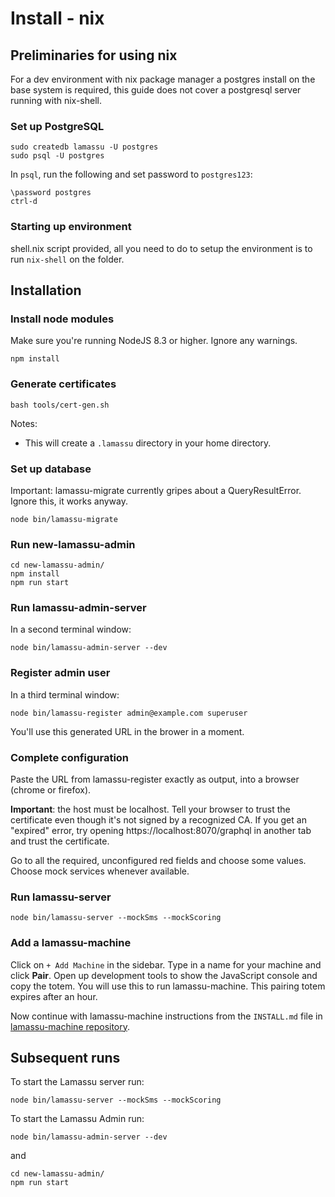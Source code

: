 # Install - nix

## Preliminaries for using nix

For a dev environment with nix package manager a postgres install on the base system is required, this guide does not cover a postgresql server running with nix-shell.

### Set up PostgreSQL

```
sudo createdb lamassu -U postgres
sudo psql -U postgres
```

In ``psql``, run the following and set password to ``postgres123``:

```
\password postgres
ctrl-d
```

### Starting up environment

shell.nix script provided, all you need to do to setup the environment is to run `nix-shell` on the folder. 

## Installation

### Install node modules

Make sure you're running NodeJS 8.3 or higher. Ignore any warnings.

```
npm install
```

### Generate certificates

```
bash tools/cert-gen.sh
```

Notes: 
  - This will create a ``.lamassu`` directory in your home directory.
  
### Set up database

Important: lamassu-migrate currently gripes about a QueryResultError. Ignore this, it works anyway.

```
node bin/lamassu-migrate
```

### Run new-lamassu-admin

```
cd new-lamassu-admin/
npm install
npm run start
```

### Run lamassu-admin-server

In a second terminal window:

```
node bin/lamassu-admin-server --dev
```

### Register admin user

In a third terminal window:

```
node bin/lamassu-register admin@example.com superuser
```

You'll use this generated URL in the brower in a moment.

### Complete configuration

Paste the URL from lamassu-register exactly as output, into a browser (chrome or firefox).

**Important**: the host must be localhost. Tell your browser to trust the certificate even though it's not signed by a recognized CA. If you get an "expired" error, try opening https://localhost:8070/graphql in another tab and trust the certificate.

Go to all the required, unconfigured red fields and choose some values. Choose mock services whenever available.

### Run lamassu-server

```
node bin/lamassu-server --mockSms --mockScoring
```

### Add a lamassu-machine

Click on ``+ Add Machine`` in the sidebar. Type in a name for your machine and click **Pair**. Open up development tools to show the JavaScript console and copy the totem. You will use this to run lamassu-machine. This pairing totem expires after an hour.

Now continue with lamassu-machine instructions from the ``INSTALL.md`` file in [lamassu-machine repository](https://github.com/lamassu/lamassu-machine).

## Subsequent runs

To start the Lamassu server run:

```
node bin/lamassu-server --mockSms --mockScoring
```

To start the Lamassu Admin run:

```
node bin/lamassu-admin-server --dev
```

and

```
cd new-lamassu-admin/
npm run start
```
